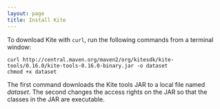 ```yaml
---
layout: page
title: Install Kite
---
```


To download Kite with `curl`, run the following commands from a terminal window:

```
curl http://central.maven.org/maven2/org/kitesdk/kite-tools/0.16.0/kite-tools-0.16.0-binary.jar -o dataset
chmod +x dataset
```

The first command downloads the Kite tools JAR to a local file named _dataset_. The second changes the access rights on the JAR so that the classes in the JAR are executable.
